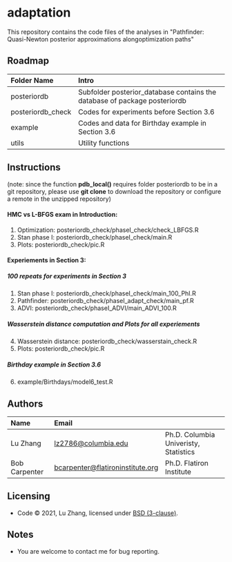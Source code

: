 # adaptation

This repository contains the code files of the analyses in "Pathfinder: Quasi-Newton posterior approximations alongoptimization paths"

Roadmap
---------
|Folder Name |     Intro            |
|:------ |:----------- |
|posteriordb| Subfolder posterior_database contains the database of package posteriordb|
|posteriordb_check| Codes for experiments before Section 3.6|
|example| Codes and data for Birthday example in Section 3.6 |
|utils| Utility functions |


Instructions
---------
(note: since the function **pdb_local()** requires folder posteriordb to be in a git repository, please use **git clone** to download the repository or configure a remote in the unzipped repository)

#### HMC vs L-BFGS exam in Introduction:
1. Optimization: posteriordb_check/phaseI_check/check_LBFGS.R
2. Stan phase I: posteriordb_check/phaseI_check/main.R
3. Plots: posteriordb_check/pic.R


#### Experiements in Section 3:
##### 100 repeats for experiments in Section 3
1. Stan phase I: posteriordb_check/phaseI_check/main_100_PhI.R
2. Pathfinder: posteriordb_check/phaseI_adapt_check/main_pf.R
3. ADVI: posteriordb_check/phaseI_ADVI/main_ADVI_100.R
##### Wasserstein distance computation and Plots for all experiements
4. Wasserstein distance: posteriordb_check/wasserstain_check.R
5. Plots: posteriordb_check/pic.R
##### Birthday example in Section 3.6
6. example/Birthdays/model6_test.R


Authors
---------
| Name   | Email       |              |
|:------ |:----------- | :----------- |
| Lu Zhang | lz2786@columbia.edu        | Ph.D.  Columbia Univeristy, Statistics |
| Bob Carpenter | bcarpenter@flatironinstitute.org       | Ph.D. Flatiron Institute |



Licensing
---------
* Code &copy; 2021, Lu Zhang, licensed under [BSD (3-clause)](https://opensource.org/licenses/BSD-3-Clause).

Notes
---------
* You are welcome to contact me for bug reporting.




